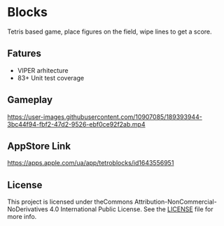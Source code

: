 # Blocks

Tetris based game, place figures on the field, wipe lines to get a score.

## Fatures
- VIPER arhitecture
- 83+ Unit test coverage

## Gameplay

https://user-images.githubusercontent.com/10907085/189393944-3bc44f94-fbf2-47d2-9526-ebf0ce92f2ab.mp4

## AppStore Link

https://apps.apple.com/ua/app/tetroblocks/id1643556951

## License

This project is licensed under theCommons Attribution-NonCommercial-NoDerivatives 4.0 International Public License. See the [LICENSE](https://github.com/Mc231/Blocks/blob/master/LICENSE.md) file for more info.

